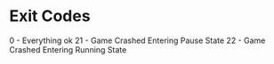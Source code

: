 # Exit Codes
0 - Everything ok
21 - Game Crashed Entering Pause State
22 - Game Crashed Entering Running State